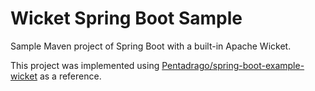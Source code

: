 Wicket Spring Boot Sample
==============

Sample Maven project of Spring Boot with a built-in Apache Wicket.

This project was implemented using [Pentadrago/spring-boot-example-wicket](https://github.com/Pentadrago/spring-boot-example-wicket) as a reference.
